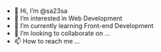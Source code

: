 - 👋 Hi, I’m @sa23sa
- 👀 I’m interested in Web Development
- 🌱 I’m currently learning Front-end Development
- 💞️ I’m looking to collaborate on ...
- 📫 How to reach me ...

<!---
sa23sa/sa23sa is a ✨ special ✨ repository because its `README.md` (this file) appears on your GitHub profile.
You can click the Preview link to take a look at your changes.
--->
